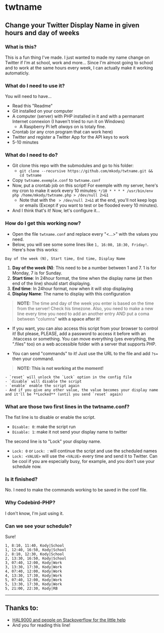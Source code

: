 # twtname
## Change your Twitter Display Name in given hours and day of weeks


### What is this?
This is a fun thing I've made. I just wanted to made my name change on Twitter if I'm at school, work and more... Since I'm almost going to school and to work at the same hours every week, I can actually make it working automaticly.


### What do I need to use it?
You will need to have...
- Read this "Readme"
- Git installed on your computer
- A computer (server) with PHP installed in it and with a permanant Internet connexion (I haven't tried to run it on Windows)
    + A Raspberry Pi left *always* on is totaly fine.
- Crontab (or any cron program that can work here)
- Twitter and register a Twitter App for the API keys to work
- 5-10 minutes


### What do I need to do?
- Git clone this repo with the submodules and go to his folder: 
    + `git clone --recursive https://github.com/mkody/twtname.git && cd twtname`
- Copy `twtname.exemple.conf` to `twtname.conf`
- Now, put a crontab job on this script! For exemple with my server, here's my cron to make it work every 10 minutes: `*/10 * * * * /usr/bin/env php /home/mkody/twtname.php > /dev/null 2>&1`
    + Note that with the ` > /dev/null 2>&1` at the end, you'll not keep logs or emails (Except if you want to test or be flooded every 10 minutes).
- And I think that's it! Now, let's configure it...


### How do I get this working now?
- Open the file `twtname.conf` and replace every "<...>" with the values you need.
- Below, you will see some some lines like `1, 16:00, 18:30, Friday!`. Here's how this works:
````
Day of the week (N), Start time, End time, Display Name
````
1. **Day of the week (N)**: This need to be a number between 1 and 7. 1 is for Monday, 7 is for Sunday.
2. **Start time**: In 24hour format, the time when the display name (at then end of the line) should start displaying.
3. **End time**: In 24hour format, now when it will stop displaying
4. **Display Name**: The name to display with this configuration

> **NOTE:** The time and day of the week you enter is based on the time from the server! Check his timezone. 
> Also, you need to make a new line every time you need to add an another entry AND put a coma between "columns" **with a space after it**!

- If you want, you can also access this script from your browser to control it! But please, PLEASE, add a password to access it before with an .htaccess or something. You can move everything (yes everything, the ".files" too) on a web accessible folder with a server that supports PHP. 

- You can send "commands" to it! Just use the URL to the file and add `?s=` then your command.

> **NOTE: This is not working at the moment!**

````
- `reset` will unlock the `Lock` option in the config file
- `disable` will disable the script
- `enable` enable the script again
- And if you give any other value, the value becomes your display name and it'll be **Locked** (until you send `reset` again)
````


### What are those two first lines in the twtname.conf?
The fist line is to disable or enable the script. 
- `Disable: 0`: make the script run
- `Disable: 1`: make it not send your display name to twitter

The second line is to "Lock" your display name.
- `Lock: 0` or `Lock: `: will continue the script and use the scheduled names
- `Lock: <VALUE>` will use the `<VALUE>` every time and send it to Twitter. Can be cool if you are especially busy, for example, and you don't use your schedule now.


### Is it finished?
No. I need to make the commands working to be saved in the conf file.


### Why Codebird-PHP?
I don't know, I'm just using it.


### Can we see your schedule?
Sure!
```
1, 8:10, 11:40, Kody|School
1, 12:40, 16:50, Kody|School
2, 8:10, 12:30, Kody|School
2, 13:30, 16:50, Kody|School
3, 07:40, 12:00, Kody|Work
3, 13:30, 17:30, Kody|Work
4, 07:40, 12:00, Kody|Work
4, 13:30, 17:30, Kody|Work
5, 07:40, 12:00, Kody|Work
5, 13:30, 17:30, Kody|Work
5, 21:00, 22:30, Kody|RB
```

---

## Thanks to:
- [HAL9000 and people on Stackoverflow for the little help](http://stackoverflow.com/a/25565783/2900156)
- And you for reading this line!
